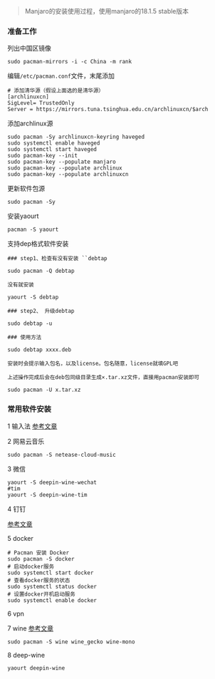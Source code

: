  
>Manjaro的安装使用过程，使用manjaro的18.1.5 stable版本

### 准备工作
列出中国区镜像
```
sudo pacman-mirrors -i -c China -m rank
```

编辑`/etc/pacman.conf`文件，末尾添加
```
# 添加清华源（假设上面选的是清华源）
[archlinuxcn]
SigLevel= TrustedOnly
Server = https://mirrors.tuna.tsinghua.edu.cn/archlinuxcn/$arch
```
添加archlinux源
```
sudo pacman -Sy archlinuxcn-keyring haveged
sudo systemctl enable haveged
sudo systemctl start haveged
sudo pacman-key --init
sudo pacman-key --populate manjaro
sudo pacman-key --populate archlinux
sudo pacman-key --populate archlinuxcn
```
更新软件包源
```
sudo pacman -Sy
```
安装yaourt
```
pacman -S yaourt
```
支持dep格式软件安装
```
### step1、检查有没有安装 ``debtap

sudo pacman -Q debtap

没有就安装

yaourt -S debtap

### step2、 升级debtap

sudo debtap -u

### 使用方法

sudo debtap xxxx.deb

安装时会提示输入包名，以及license。包名随意，license就填GPL吧

上述操作完成后会在deb包同级目录生成×.tar.xz文件，直接用pacman安装即可

sudo pacman -U x.tar.xz 
```

### 常用软件安装

1 输入法
[参考文章](https://zhuanlan.zhihu.com/p/80867772)

2 网易云音乐
```
sudo pacman -S netease-cloud-music
```
3 微信
```
yaourt -S deepin-wine-wechat
#tim
yaourt -S deepin-wine-tim
```

4 钉钉

[参考文章](https://looknews.cc/zh-my/keji/304229.html)

5 docker
```
# Pacman 安装 Docker
sudo pacman -S docker
# 启动docker服务
sudo systemctl start docker 
# 查看docker服务的状态
sudo systemctl status docker
# 设置docker开机启动服务
sudo systemctl enable docker
```

6 vpn

7 wine
[参考文章](https://blog.csdn.net/zbgjhy88/article/details/85110956)
```
sudo pacman -S wine wine_gecko wine-mono
```

8 deep-wine

```
yaourt deepin-wine
```